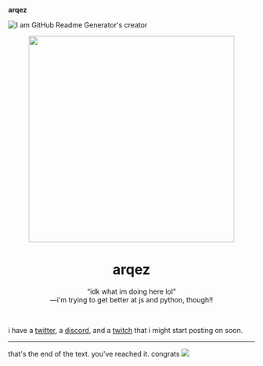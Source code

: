 **arqez**

![I am GitHub Readme Generator's creator](https://cdn.discordapp.com/attachments/818180413201711125/831857429611806800/aboutme.png)

<p align="center">
<img src="https://cdn.discordapp.com/attachments/818180413201711125/831857627847327774/arqezcat.gif" width="420">
</p>
<h1 align="center">arqez</h1>
<p align="center">“idk what im doing here lol”<br>—i'm trying to get better at js and python, though!!</p>

⠀


i have a [twitter](https://twitter.com/arqez_), a [discord](https://discordapp.com/users/817407714770288650/), and a [twitch](https://twitch.tv/arqez) that i might start posting on soon.

----

that's the end of the text. you've reached it. congrats
![](https://github-readme-stats.vercel.app/api?username=arqez&&show_icons=true&title_color=ffffff&icon_color=bb2acf&text_color=daf7dc&bg_color=151515)







